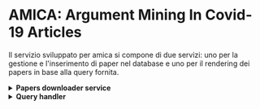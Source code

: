 # AMICA: Argument Mining In Covid-19 Articles

Il servizio sviluppato per amica si compone di due servizi: uno per la gestione e l'inserimento di paper nel database e uno per il rendering dei papers in base alla query fornita. 

<details>
<summary><b>Papers downloader service</b></summary>

## Papers downloader service 

Questo servizio è mirato all'estrazione, labelling con margot e inserimento di papers e pre-prints sul covid in un database mongoDb. 
La pipeline di lavoro è definita nel file ```main.py``` dove vengono richiamate le diverse fasi della stessa attraverso gli opportuni moduli definiti nella cartella services.

#### Fase 1: Connessione al database 

La prima operazione eseguita dal servizio è la connessione al database specificato in fase di run del programma, il database contiene la collection papers, formata dai paper formattati come definito nel file ```models/Paper.py```

#### Fase 2: Download dei papers 

La seconda fase consiste nello scaricare i papers rilevanti al covid dalle varie fonti tramite chiamate http ai server specifici. 
Tutti i moduli per scaricare i dati sono definiti nella cartella ```services/paperDownloaders```. 
I risultati vengono filtrati, mandando alla fase successiva solo i paper non presenti nel database. 

#### Fase 3: Processing con Grobid

I papers rimanenti vengono processati da grobid, tool per estrarre testo da un pdf. 
Il modulo che implementa il servizio è ```services/textExtractor/TextPdfExtractor.py```.

#### Fase 4: Labelling con margot 

Il testo estratto nella fase precedente viene processato da margot, come definito nel file ```services/margot/MargotClient.py```. 
L'output di margot viene salvato nel formato definito da ```models/MargotSentence.py``` per ogni frase analizzata. 

#### Fase 5: Inserimento nel db 

Alla fine del processo ogni nuovo paper analizzato viene inserito nel database. 

#### Come lanciare il programma 

```python3 main.py --margot "path della cartella con gli eseguibili di margot" --workingDir "cartella di output dei file di margot" --dbName "nome del database" --dbHost "host del database"```

</details>
<details>
<summary><b>Query handler</b></summary>

## Query handler

Questo tool è mirato alla costruzione della risposta alla query inserita nel servizio <b>amica</b>.
Il programma prende in input la query e gli estremi di un database da cui prendere gli articoli. 

### Processing della query

La query viene divisa in parole singole, creando una lista di keywords $k$. 

### Ranking degli articoli 

La funzione di ranking è definita nel file ```utils/margotSentences/sorting.py```
Gli articoli vengono ordinati in base ad uno score, assegnato ad ogni paper $p$, ottenuto dalla moltiplicazione di due fattori:
1. Correspondance score: $\frac{1}{len(p)}\sum_{i=1}^{len(p)}{\sum_{j=1}^{len(k)} \frac{corr(k_j, p_i)}{len(k)}}$.<br>Dove $corr(keyword, sentence)$ = 1 se keyword presente in sentence, 0 se no.
1. Margot score: $\frac{1}{len(p)} \sum_{i=1}^{len(p)} \max{ \{ CS(p_i), ES(p_i) \} }$.
<br>Dove $CS(sentence)$ è il claim score della frase assegnato da margot e $ES(sentence)$ è l'evidence score della frase stabilito dalla stessa.

### Rendering in html 

La lista ordinata di articoli viene trasformata in .html come definito nei files ```models/Body.py``` e ```web/templates/body.html``` tramite la libreria <b>jinja2</b>.
</details>